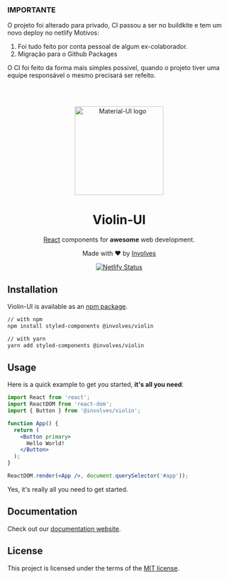 ### IMPORTANTE
O projeto foi alterado para privado, CI passou a ser no buildkite e tem um novo deploy no netlify
Motivos: 
1. Foi tudo feito por conta pessoal de algum ex-colaborador.
2. Migração para o Github Packages

O CI foi feito da forma mais simples possivel, quando o projeto tiver uma equipe responsável o mesmo precisará ser refeito. 

<br/><br/>
<p align="center">
  <a href="https://material-ui.com/" rel="noopener" target="_blank">
    <img width="200" src="https://involves.com/wp-content/uploads/2019/09/involves-logo-color.png" alt="Material-UI logo"/>
  </a>
</p>

<h1 align="center">Violin-UI</h1>

<div align="center">

[React](https://reactjs.org/) components for **awesome** web development.

Made with :heart: by [Involves](https://involves.com/)

[![Netlify Status](https://api.netlify.com/api/v1/badges/1306e11a-4dca-46af-ac02-c92b075539d0/deploy-status)](https://app.netlify.com/sites/violin-lib/deploys)


</div>

## Installation

Violin-UI is available as an [npm package](https://www.npmjs.com/package/@involves/violin).

```sh
// with npm
npm install styled-components @involves/violin

// with yarn
yarn add styled-components @involves/violin
```

## Usage

Here is a quick example to get you started, **it's all you need**:

```jsx
import React from 'react';
import ReactDOM from 'react-dom';
import { Button } from '@involves/violin';

function App() {
  return (
    <Button primary>
      Hello World!
    </Button>
  );
}

ReactDOM.render(<App />, document.querySelector('#app'));
```

Yes, it's really all you need to get started.

## Documentation

Check out our [documentation website](https://violin-lib.netlify.app/).

## License

This project is licensed under the terms of the
[MIT license](/license).
